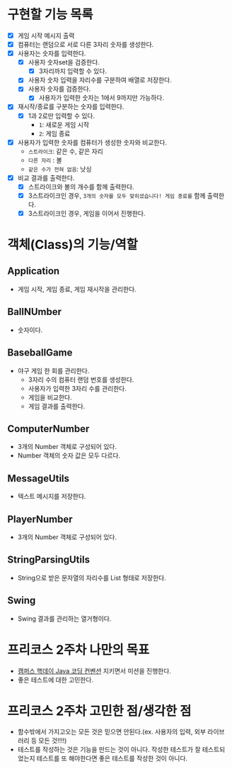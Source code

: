 # 구현할 기능 목록
- [X] 게임 시작 메시지 출력
- [X] 컴퓨터는 랜덤으로 서로 다른 3자리 숫자를 생성한다.
- [X] 사용자는 숫자를 입력한다.
    - [X] 사용자 숫자set을 검증한다.
        - [X] 3자리까지 입력할 수 있다.
    - [X] 사용자 숫자 입력을 자리수를 구분하여 배열로 저장한다.
    - [X] 사용자 숫자를 검증한다.
      - [X] 사용자가 입력한 숫자는 1에서 9까지만 가능하다.
- [X] 재시작/종료를 구분하는 숫자를 입력한다.
    - [X] 1과 2로만 입력할 수 있다.
        - `1`: 새로운 게임 시작
        - `2`: 게임 종료
- [X] 사용자가 입력한 숫자를 컴퓨터가 생성한 숫자와 비교한다.
    - `스트라이크`: 같은 수, 같은 자리
    - `다른 자리` : 볼
    - `같은 수가 전혀 없음`: 낫싱
- [X] 비교 결과를 출력한다.
    - [X] 스트라이크와 볼의 개수를 함께 출력한다.
    - [X] 3스트라이크인 경우, `3개의 숫자를 모두 맞히셨습니다! 게임 종료를` 함께 출력한다.
    - [X] 3스트라이크인 경우, 게임을 이어서 진행한다.

# 객체(Class)의 기능/역할
## Application
- 게임 시작, 게임 종료, 게임 재시작을 관리한다.

## BallNUmber
- 숫자이다.

## BaseballGame
- 야구 게임 한 회를 관리한다.
    - 3자리 수의 컴퓨터 랜덤 번호를 생성한다.
    - 사용자가 입력한 3자리 수를 관리한다.
    - 게임을 비교한다.
    - 게임 결과를 출력한다.

## ComputerNumber
- 3개의 Number 객체로 구성되어 있다.
- Number 객체의 숫자 값은 모두 다르다.

## MessageUtils
- 텍스트 메시지를 저장한다.

## PlayerNumber
- 3개의 Number 객체로 구성되어 있다.

## StringParsingUtils
- String으로 받은 문자열의 자리수를 List 형태로 저장한다.

## Swing
- Swing 결과를 관리하는 열거형이다.

# 프리코스 2주차 나만의 목표
- [캠퍼스 핵데이 Java 코딩 컨벤션](https://naver.github.io/hackday-conventions-java/) 지키면서 미션을 진행한다.
- 좋은 테스트에 대한 고민한다.

# 프리코스 2주차 고민한 점/생각한 점
- 함수밖에서 가지고오는 모든 것은 믿으면 안된다.(ex. 사용자의 입력, 외부 라이브러리 등 모든 것!!!!)
- 테스트를 작성하는 것은 기능을 만드는 것이 아니다. 작성한 테스트가 잘 테스트되었는지 테스트를 또 해야한다면 좋은 테스트를 작성한 것이 아니다.